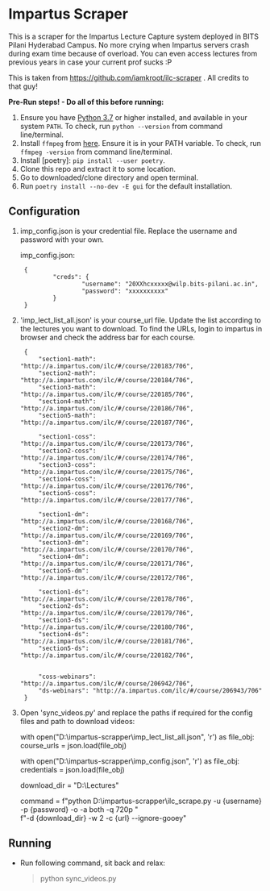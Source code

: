 # Impartus Scraper

This is a scraper for the Impartus Lecture Capture system deployed in BITS Pilani Hyderabad Campus. No more crying when Impartus servers crash during exam time because of overload. You can even access lectures from previous years in case your current prof sucks :P

This is taken from https://github.com/iamkroot/ilc-scraper . All credits to that guy! 

**Pre-Run steps! - Do all of this before running:**
1. Ensure you have [Python 3.7](https://www.python.org/downloads/) or higher installed, and available in your system `PATH`. To check, run `python --version` from command line/terminal.
2. Install `ffmpeg` from [here](http://ffmpeg.org/download.html). Ensure it is in your PATH variable. To check, run `ffmpeg -version` from command line/terminal.
3. Install [poetry]: `pip install --user poetry`.
4. Clone this repo and extract it to some location.
5. Go to downloaded/clone directory and open terminal.
6. Run `poetry install --no-dev -E gui` for the default installation.

## Configuration
1. imp_config.json is your credential file. Replace the username and password with your own.

	 imp_config.json:

		{
				"creds": {
						"username": "20XXhcxxxxx@wilp.bits-pilani.ac.in",
						"password": "xxxxxxxxxx"
				}
		}

2. 'imp_lect_list_all.json' is your course_url file. Update the list according to the lectures you want to download. To find the URLs,
	 login to impartus in browser and check the address bar for each course.

		{
			"section1-math": "http://a.impartus.com/ilc/#/course/220183/706",
			"section2-math": "http://a.impartus.com/ilc/#/course/220184/706",
			"section3-math": "http://a.impartus.com/ilc/#/course/220185/706",
			"section4-math": "http://a.impartus.com/ilc/#/course/220186/706",
			"section5-math": "http://a.impartus.com/ilc/#/course/220187/706",

			"section1-coss": "http://a.impartus.com/ilc/#/course/220173/706",
			"section2-coss": "http://a.impartus.com/ilc/#/course/220174/706",
			"section3-coss": "http://a.impartus.com/ilc/#/course/220175/706",
			"section4-coss": "http://a.impartus.com/ilc/#/course/220176/706",
			"section5-coss": "http://a.impartus.com/ilc/#/course/220177/706",

			"section1-dm": "http://a.impartus.com/ilc/#/course/220168/706",
			"section2-dm": "http://a.impartus.com/ilc/#/course/220169/706",
			"section3-dm": "http://a.impartus.com/ilc/#/course/220170/706",
			"section4-dm": "http://a.impartus.com/ilc/#/course/220171/706",
			"section5-dm": "http://a.impartus.com/ilc/#/course/220172/706",

			"section1-ds": "http://a.impartus.com/ilc/#/course/220178/706",
			"section2-ds": "http://a.impartus.com/ilc/#/course/220179/706",
			"section3-ds": "http://a.impartus.com/ilc/#/course/220180/706",
			"section4-ds": "http://a.impartus.com/ilc/#/course/220181/706",
			"section5-ds": "http://a.impartus.com/ilc/#/course/220182/706",

			
			"coss-webinars": "http://a.impartus.com/ilc/#/course/206942/706",
			"ds-webinars": "http://a.impartus.com/ilc/#/course/206943/706"
		}
		
3. Open 'sync_videos.py' and replace the paths if required for the config files and path to download videos:

	with open("D:\\impartus-scrapper\\imp_lect_list_all.json", 'r') as file_obj:
    course_urls = json.load(file_obj)

	
	with open("D:\\impartus-scrapper\\imp_config.json", 'r') as file_obj:
    credentials = json.load(file_obj)

	
	download_dir = "D:\\Lectures"


	command = f"python D:\\impartus-scrapper\\ilc_scrape.py -u {username} -p {password} -o -a both -q 720p " \
              f"-d {download_dir} -w 2 -c {url} --ignore-gooey"


## Running

* Run following command, sit back and relax:

	> python sync_videos.py
